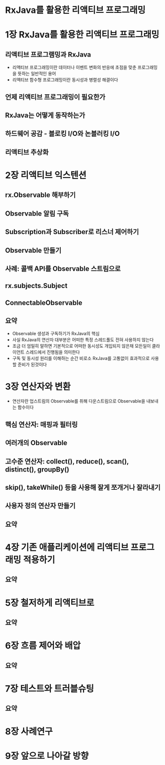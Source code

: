 RxJava를 활용한 리액티브 프로그래밍
=============================

# 1장 RxJava를 활용한 리액티브 프로그래밍
 ## 리액티브 프로그램밍과 RxJava
  * 리액티브 프로그래밍이란 데이터나 이벤트 변화의 반응에 초점을 맞춘 프로그래밍을 뜻하는 일반적인 용어
  * 리액티브 함수형 프로그래밍이란 동시성과 병렬성 해결이다
 ## 언제 리액티브 프로그래밍이 필요한가
 ## RxJava는 어떻게 동작하는가
 ## 하드웨어 공감 - 블로킹 I/O와 논블러킹 I/O
 ## 리액티브 추상화
 
# 2장 리액티브 익스텐션
 ## rx.Observable 해부하기
 ## Observable 알림 구독
 ## Subscription과 Subscriber<T>로 리스너 제어하기
 ## Observable 만들기
 ## 사례: 콜백 API를 Observable 스트림으로
 ## rx.subjects.Subject
 ## ConnectableObservable
 ## 요약
  * Observable 생성과 구독하기가 RxJava의 핵심
  * 사실 RxJava의 연산자 대부분은 어떠한 특정 스레드풀도 전혀 사용하지 않는다
  * 조금 더 엄밀히 말하면 기본적으로 어떠한 동시성도 개입되지 않은채 모든일이 클라이언트 스레드에서 진행됨을 의미한다
  * 구독 및 동시성 원리를 이해하는 순간 비로소 RxJava를 고통없이 효과적으로 사용할 준비가 된것이다
 
# 3장 연산자와 변환
 * 연산자란 업스트림의 Observable<T>를 취해 다운스트림으로 Observable<R>을 내보내는 함수이다
 ## 핵심 연산자: 매핑과 필터링
 ## 여러개의 Observable
 ## 고수준 연산자: collect(), reduce(), scan(), distinct(), groupBy()
 ## skip(), takeWhile() 등을 사용해 잘게 쪼개거나 잘라내기
 ## 사용자 정의 연산자 만들기
 ## 요약
 
# 4장 기존 애플리케이션에 리액티브 프로그래밍 적용하기
 ##
 ##
 ##
 ##
 ##
 ##
 ##
 ##
 ##
 ## 요약

# 5장 철저하게 리액티브로
 ##
 ##
 ##
 ##
 ##
 ## 요약
 
# 6장 흐름 제어와 배압
 ## 
 ##
 ## 요약
 
# 7장 테스트와 트러블슈팅
 ##
 ##
 ##
 ##
 ## 요약
 
# 8장 사례연구

# 9장 앞으로 나아갈 방향

